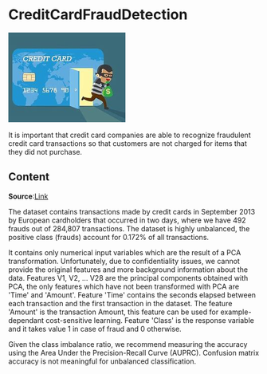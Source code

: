 # CreditCardFraudDetection
![Credit Card Fraud Detection](https://github.com/DataScientist-shrashetty/CreditCardFraudDetection/blob/main/OIP.jpg)

It is important that credit card companies are able to recognize fraudulent credit card transactions so that customers are not charged for items that they did not purchase.

## Content
**Source**:[Link]


[Link]:https://www.kaggle.com/mlg-ulb/creditcardfraud


The dataset contains transactions made by credit cards in September 2013 by European cardholders that occurred in two days, where we have 492 frauds out of 284,807 transactions. The dataset is highly unbalanced, the positive class (frauds) account for 0.172% of all transactions.

It contains only numerical input variables which are the result of a PCA transformation. Unfortunately, due to confidentiality issues, we cannot provide the original features and more background information about the data. Features V1, V2, … V28 are the principal components obtained with PCA, the only features which have not been transformed with PCA are 'Time' and 'Amount'. Feature 'Time' contains the seconds elapsed between each transaction and the first transaction in the dataset. The feature 'Amount' is the transaction Amount, this feature can be used for example-dependant cost-sensitive learning. Feature 'Class' is the response variable and it takes value 1 in case of fraud and 0 otherwise.

Given the class imbalance ratio, we recommend measuring the accuracy using the Area Under the Precision-Recall Curve (AUPRC). Confusion matrix accuracy is not meaningful for unbalanced classification.
